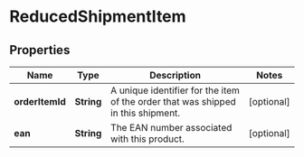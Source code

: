 # ReducedShipmentItem

## Properties

 Name            | Type       | Description                                                                      | Notes      
-----------------|------------|----------------------------------------------------------------------------------|------------
 **orderItemId** | **String** | A unique identifier for the item of the order that was shipped in this shipment. | [optional] 
 **ean**         | **String** | The EAN number associated with this product.                                     | [optional] 



